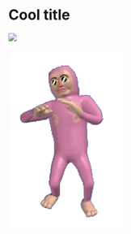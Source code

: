 # Cool title

![](https://badgen.net/badge/人生/failing/red)

[![god](https://github.com/samyvera/samyvera/raw/master/assets/god.gif)](https://www.samy-vera.fr/)
